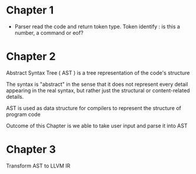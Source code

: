 # Chapter 1
- Parser read the code and return token type. Token identify : is this a number, a command or eof?

# Chapter 2
Abstract Syntax Tree ( AST ) is a tree representation of the code's structure

The syntax is "abstract" in the sense that it does not represent every detail appearing in the real syntax, but rather just the structural or content-related details.

AST is used as data structure for compilers to represent the structure of program code

Outcome of this Chapter is we able to take user input and parse it into AST

# Chapter 3
Transform AST to LLVM IR
